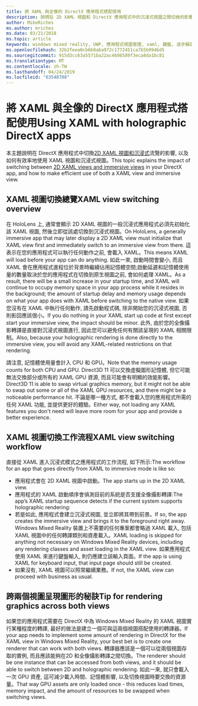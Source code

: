 ```yaml
---
title: 將 XAML 與全像的 DirectX 應用程式搭配使用
description: 說明在 2D XAML 視圖和 DirectX 應用程式中的沉浸式視圖之間切換的影響, 以及如何有效率地使用 XAML 視圖和沉浸式視圖。
author: MikeRiches
ms.author: mriches
ms.date: 03/21/2018
ms.topic: article
keywords: windows mixed reality, UWP, 應用程式視圖管理, xaml, 鍵盤, 逐步解說, DirectX
ms.openlocfilehash: 32b2feea0cb6b8aba972c1772451ca7b5b9946d5
ms.sourcegitcommit: 915d3cc63a5571ba22ac4608589f3eca8da1bc81
ms.translationtype: MT
ms.contentlocale: zh-TW
ms.lasthandoff: 04/24/2019
ms.locfileid: "63548708"
---
```

# <a name="using-xaml-with-holographic-directx-apps"></a><span data-ttu-id="4b3fe-104">將 XAML 與全像的 DirectX 應用程式搭配使用</span><span class="sxs-lookup"><span data-stu-id="4b3fe-104">Using XAML with holographic DirectX apps</span></span>

<span data-ttu-id="4b3fe-105">本主題說明在 DirectX 應用程式中切換[2D XAML 視圖和沉浸式](app-views.md)流覽的影響, 以及如何有效率地使用 XAML 視圖和沉浸式視圖。</span><span class="sxs-lookup"><span data-stu-id="4b3fe-105">This topic explains the impact of switching between [2D XAML views and immersive views](app-views.md) in your DirectX app, and how to make efficient use of both a XAML view and immersive view.</span></span>

## <a name="xaml-view-switching-overview"></a><span data-ttu-id="4b3fe-106">XAML 視圖切換總覽</span><span class="sxs-lookup"><span data-stu-id="4b3fe-106">XAML view switching overview</span></span>

<span data-ttu-id="4b3fe-107">在 HoloLens 上, 通常會顯示 2D XAML 視圖的一般沉浸式應用程式必須先初始化該 XAML 視圖, 然後立即從該處切換到沉浸式視圖。</span><span class="sxs-lookup"><span data-stu-id="4b3fe-107">On HoloLens, a generally immersive app that may later display a 2D XAML view must initialize that XAML view first and immediately switch to an immersive view from there.</span></span> <span data-ttu-id="4b3fe-108">這表示在您的應用程式可以執行任何動作之前, 會載入 XAML。</span><span class="sxs-lookup"><span data-stu-id="4b3fe-108">This means XAML will load before your app can do anything.</span></span> <span data-ttu-id="4b3fe-109">如此一來, 啟動時間會變小, 而且 XAML 會在應用程式進程位於背景時繼續佔用記憶體空間;啟動延遲和記憶體使用量的數量取決於您的應用程式在切換到原生視圖之前, 會如何處理 XAML。</span><span class="sxs-lookup"><span data-stu-id="4b3fe-109">As a result, there will be a small increase in your startup time, and XAML will continue to occupy memory space in your app process while it resides in the background; the amount of startup delay and memory usage depends on what your app does with XAML before switching to the native view.</span></span> <span data-ttu-id="4b3fe-110">如果您沒有在 XAML 中執行任何動作, 請先啟動程式碼, 除非開始您的沉浸式視圖, 否則影回應該很小。</span><span class="sxs-lookup"><span data-stu-id="4b3fe-110">If you do nothing in your XAML start up code at first except start your immersive view, the impact should be minor.</span></span> <span data-ttu-id="4b3fe-111">此外, 由於您的全像攝影轉譯是直接對沉浸式視圖進行, 因此您可以避免任何有關該呈現的 XAML 相關限制。</span><span class="sxs-lookup"><span data-stu-id="4b3fe-111">Also, because your holographic rendering is done directly to the immersive view, you will avoid any XAML-related restrictions on that rendering.</span></span>

<span data-ttu-id="4b3fe-112">請注意, 記憶體使用量會計入 CPU 和 GPU。</span><span class="sxs-lookup"><span data-stu-id="4b3fe-112">Note that the memory usage counts for both CPU and GPU.</span></span> <span data-ttu-id="4b3fe-113">Direct3D 11 可以交換虛擬圖形記憶體, 但它可能無法交換部分或所有的 XAML GPU 資源, 而且可能會有明顯的效能影響。</span><span class="sxs-lookup"><span data-stu-id="4b3fe-113">Direct3D 11 is able to swap virtual graphics memory, but it might not be able to swap out some or all of the XAML GPU resources, and there might be a noticeable performance hit.</span></span> <span data-ttu-id="4b3fe-114">不論是哪一種方式, 都不會載入您的應用程式所需的任何 XAML 功能, 並提供更好的體驗。</span><span class="sxs-lookup"><span data-stu-id="4b3fe-114">Either way, not loading any XAML features you don't need will leave more room for your app and provide a better experience.</span></span>

## <a name="xaml-view-switching-workflow"></a><span data-ttu-id="4b3fe-115">XAML 視圖切換工作流程</span><span class="sxs-lookup"><span data-stu-id="4b3fe-115">XAML view switching workflow</span></span>

<span data-ttu-id="4b3fe-116">直接從 XAML 進入沉浸式模式之應用程式的工作流程, 如下所示:</span><span class="sxs-lookup"><span data-stu-id="4b3fe-116">The workflow for an app that goes directly from XAML to immersive mode is like so:</span></span>
* <span data-ttu-id="4b3fe-117">應用程式會在 2D XAML 視圖中啟動。</span><span class="sxs-lookup"><span data-stu-id="4b3fe-117">The app starts up in the 2D XAML view.</span></span>
* <span data-ttu-id="4b3fe-118">應用程式的 XAML 啟動順序會偵測目前的系統是否支援全像攝影轉譯:</span><span class="sxs-lookup"><span data-stu-id="4b3fe-118">The app’s XAML startup sequence detects if the current system supports holographic rendering:</span></span>
* <span data-ttu-id="4b3fe-119">若是如此, 應用程式會建立沉浸式視圖, 並立即將其帶到前景。</span><span class="sxs-lookup"><span data-stu-id="4b3fe-119">If so, the app creates the immersive view and brings it to the foreground right away.</span></span> <span data-ttu-id="4b3fe-120">Windows Mixed Reality 裝置上不需要的任何專案都會略過 XAML 載入, 包括 XAML 視圖中的任何轉譯類別和資產載入。</span><span class="sxs-lookup"><span data-stu-id="4b3fe-120">XAML loading is skipped for anything not necessary on Windows Mixed Reality devices, including any rendering classes and asset loading in the XAML view.</span></span> <span data-ttu-id="4b3fe-121">如果應用程式使用 XAML 來進行鍵盤輸入, 則仍應建立該輸入頁面。</span><span class="sxs-lookup"><span data-stu-id="4b3fe-121">If the app is using XAML for keyboard input, that input page should still be created.</span></span>
* <span data-ttu-id="4b3fe-122">如果沒有, XAML 視圖可以照常繼續業務。</span><span class="sxs-lookup"><span data-stu-id="4b3fe-122">If not, the XAML view can proceed with business as usual.</span></span>

## <a name="tip-for-rendering-graphics-across-both-views"></a><span data-ttu-id="4b3fe-123">跨兩個視圖呈現圖形的秘訣</span><span class="sxs-lookup"><span data-stu-id="4b3fe-123">Tip for rendering graphics across both views</span></span>

<span data-ttu-id="4b3fe-124">如果您的應用程式需要在 DirectX 中為 Windows Mixed Reality 的 XAML 視圖實行某種程度的轉譯, 最好的做法是建立一個可與這兩個視圖搭配使用的轉譯器。</span><span class="sxs-lookup"><span data-stu-id="4b3fe-124">If your app needs to implement some amount of rendering in DirectX for the XAML view in Windows Mixed Reality, your best bet is to create one renderer that can work with both views.</span></span> <span data-ttu-id="4b3fe-125">轉譯器應該是一個可以從兩個視圖存取的實例, 而且應該能夠在2D 和全像攝影轉譯之間切換。</span><span class="sxs-lookup"><span data-stu-id="4b3fe-125">The renderer should be one instance that can be accessed from both views, and it should be able to switch between 2D and holographic rendering.</span></span> <span data-ttu-id="4b3fe-126">如此一來, 就只會載入一次 GPU 資產, 這可減少載入時間、記憶體影響, 以及切換視圖時要交換的資源量。</span><span class="sxs-lookup"><span data-stu-id="4b3fe-126">That way GPU assets are only loaded once - this reduces load times, memory impact, and the amount of resources to be swapped when switching views.</span></span>
